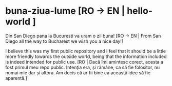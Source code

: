 # buna-ziua-lume [RO -> EN | hello-world ]

Din San Diego pana la Bucuresti va uram o zii buna!
[RO -> EN | From San Diego all the way to Bucharest we wish you a nice day!]

I believe this was my first public repository and I feel that it should be a
little more friendly towards the outside world, being that the information
included is indeed intended for public use.
[RO | Dacă îmi amintesc corect, acesta a fost primul meu repo public. Intenția
era, și rămâne, ca să fie folositor, nu numai mie dar și altora. Am decis că ar 
fii bine ca această idee să fie aparentă.]
